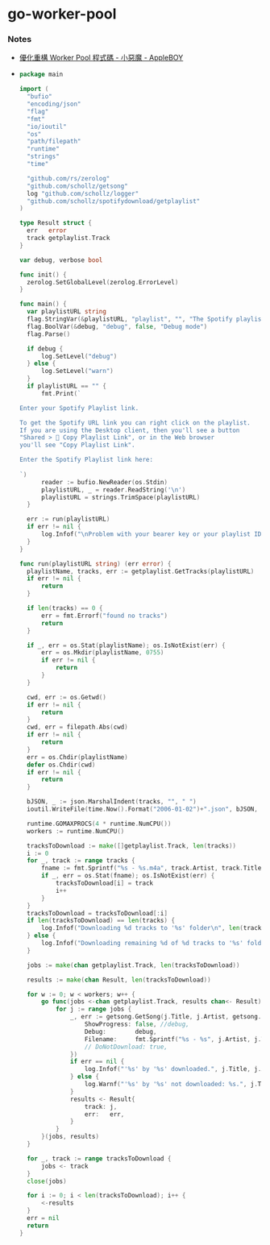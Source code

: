 go-worker-pool
==============
### Notes
- [優化重構 Worker Pool 程式碼 - 小惡魔 - AppleBOY](https://blog.wu-boy.com/2022/06/refactor-worker-pool-source-code/)
- ```go
  package main

  import (
  	"bufio"
  	"encoding/json"
  	"flag"
  	"fmt"
  	"io/ioutil"
  	"os"
  	"path/filepath"
  	"runtime"
  	"strings"
  	"time"
  
  	"github.com/rs/zerolog"
  	"github.com/schollz/getsong"
  	log "github.com/schollz/logger"
  	"github.com/schollz/spotifydownload/getplaylist"
  )
  
  type Result struct {
  	err   error
  	track getplaylist.Track
  }
  
  var debug, verbose bool
  
  func init() {
  	zerolog.SetGlobalLevel(zerolog.ErrorLevel)
  }
  
  func main() {
  	var playlistURL string
  	flag.StringVar(&playlistURL, "playlist", "", "The Spotify playlist URL link")
  	flag.BoolVar(&debug, "debug", false, "Debug mode")
  	flag.Parse()
  
  	if debug {
  		log.SetLevel("debug")
  	} else {
  		log.SetLevel("warn")
  	}
  	if playlistURL == "" {
  		fmt.Print(`
  
  Enter your Spotify Playlist link.
  
  To get the Spotify URL link you can right click on the playlist. 
  If you are using the Desktop client, then you'll see a button 
  "Shared > 🔗 Copy Playlist Link", or in the Web browser 
  you'll see "Copy Playlist Link".
  
  Enter the Spotify Playlist link here:
  		
  `)
  		reader := bufio.NewReader(os.Stdin)
  		playlistURL, _ = reader.ReadString('\n')
  		playlistURL = strings.TrimSpace(playlistURL)
  	}
  
  	err := run(playlistURL)
  	if err != nil {
  		log.Infof("\nProblem with your bearer key or your playlist ID: %s\n", err.Error())
  	}
  }
  
  func run(playlistURL string) (err error) {
  	playlistName, tracks, err := getplaylist.GetTracks(playlistURL)
  	if err != nil {
  		return
  	}
  
  	if len(tracks) == 0 {
  		err = fmt.Errorf("found no tracks")
  		return
  	}
  
  	if _, err = os.Stat(playlistName); os.IsNotExist(err) {
  		err = os.Mkdir(playlistName, 0755)
  		if err != nil {
  			return
  		}
  	}
  
  	cwd, err := os.Getwd()
  	if err != nil {
  		return
  	}
  	cwd, err = filepath.Abs(cwd)
  	if err != nil {
  		return
  	}
  	err = os.Chdir(playlistName)
  	defer os.Chdir(cwd)
  	if err != nil {
  		return
  	}
  
  	bJSON, _ := json.MarshalIndent(tracks, "", " ")
  	ioutil.WriteFile(time.Now().Format("2006-01-02")+".json", bJSON, 0644)
  
  	runtime.GOMAXPROCS(4 * runtime.NumCPU())
  	workers := runtime.NumCPU()
  
  	tracksToDownload := make([]getplaylist.Track, len(tracks))
  	i := 0
  	for _, track := range tracks {
  		fname := fmt.Sprintf("%s - %s.m4a", track.Artist, track.Title)
  		if _, err = os.Stat(fname); os.IsNotExist(err) {
  			tracksToDownload[i] = track
  			i++
  		}
  	}
  	tracksToDownload = tracksToDownload[:i]
  	if len(tracksToDownload) == len(tracks) {
  		log.Infof("Downloading %d tracks to '%s' folder\n", len(tracks), playlistName)
  	} else {
  		log.Infof("Downloading remaining %d of %d tracks to '%s' folder\n", len(tracksToDownload), len(tracks), playlistName)
  	}
  
  	jobs := make(chan getplaylist.Track, len(tracksToDownload))
  
  	results := make(chan Result, len(tracksToDownload))
  
  	for w := 0; w < workers; w++ {
  		go func(jobs <-chan getplaylist.Track, results chan<- Result) {
  			for j := range jobs {
  				_, err := getsong.GetSong(j.Title, j.Artist, getsong.Options{
  					ShowProgress: false, //debug,
  					Debug:        debug,
  					Filename:     fmt.Sprintf("%s - %s", j.Artist, j.Title),
  					// DoNotDownload: true,
  				})
  				if err == nil {
  					log.Infof("'%s' by '%s' downloaded.", j.Title, j.Artist)
  				} else {
  					log.Warnf("'%s' by '%s' not downloaded: %s.", j.Title, j.Artist, err.Error())
  				}
  				results <- Result{
  					track: j,
  					err:   err,
  				}
  			}
  		}(jobs, results)
  	}
  
  	for _, track := range tracksToDownload {
  		jobs <- track
  	}
  	close(jobs)
  
  	for i := 0; i < len(tracksToDownload); i++ {
  		<-results
  	}
  	err = nil
  	return
  }
  ```
